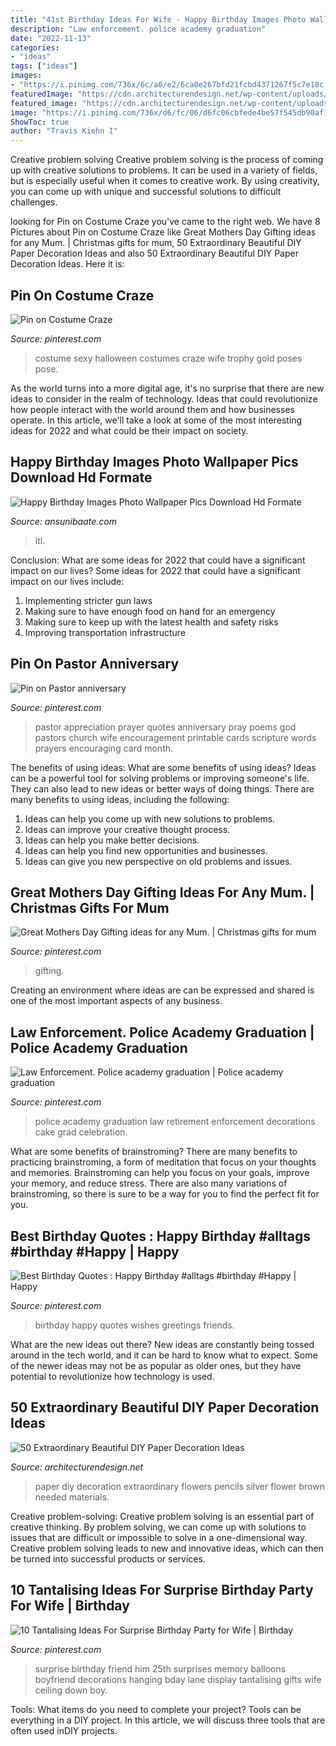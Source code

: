 ```yaml
---
title: "41st Birthday Ideas For Wife - Happy Birthday Images Photo Wallpaper Pics Download Hd Formate"
description: "Law enforcement. police academy graduation"
date: "2022-11-13"
categories:
- "ideas"
tags: ["ideas"]
images:
- "https://i.pinimg.com/736x/6c/a0/e2/6ca0e267bfd21fcbd4371267f5c7e18c.jpg"
featuredImage: "https://cdn.architecturendesign.net/wp-content/uploads/2016/01/AD-Extraordinary-Beautiful-DIY-Paper-Decoration-Ideas-14.jpg"
featured_image: "https://cdn.architecturendesign.net/wp-content/uploads/2016/01/AD-Extraordinary-Beautiful-DIY-Paper-Decoration-Ideas-14.jpg"
image: "https://i.pinimg.com/736x/d6/fc/06/d6fc06cbfede4be57f545db90af17746--costume-craze-party-costumes.jpg"
ShowToc: true
author: "Travis Kiehn I"
---
```



Creative problem solving
Creative problem solving is the process of coming up with creative solutions to problems. It can be used in a variety of fields, but is especially useful when it comes to creative work. By using creativity, you can come up with unique and successful solutions to difficult challenges.

	

		
looking for Pin on Costume Craze you've came to the right web. We have 8 Pictures about Pin on Costume Craze like Great Mothers Day Gifting ideas for any Mum. | Christmas gifts for mum, 50 Extraordinary Beautiful DIY Paper Decoration Ideas and also 50 Extraordinary Beautiful DIY Paper Decoration Ideas. Here it is:
		
    
## Pin On Costume Craze

<img loading=lazy src="https://i.pinimg.com/736x/d6/fc/06/d6fc06cbfede4be57f545db90af17746--costume-craze-party-costumes.jpg" onerror="this.onerror=null;this.src='https://tse2.mm.bing.net/th?id=OIP.xoUZE2xQq_Zvs6dat9qeuQHaJ3&amp;pid=15.1';" alt="Pin on Costume Craze">

_Source: pinterest.com_

>costume sexy halloween costumes craze wife trophy gold poses pose. 

	

As the world turns into a more digital age, it's no surprise that there are new ideas to consider in the realm of technology. Ideas that could revolutionize how people interact with the world around them and how businesses operate. In this article, we'll take a look at some of the most interesting ideas for 2022 and what could be their impact on society.

    
## Happy Birthday Images Photo Wallpaper Pics Download Hd Formate

<img loading=lazy src="https://ansunibaate.com/wp-content/uploads/2019/01/Husband-Birthday-wallpaper-.jpg" onerror="this.onerror=null;this.src='https://tse2.mm.bing.net/th?id=OIP.TqzDxmvK3Caxt1BFUTKiRQHaEK&amp;pid=15.1';" alt="Happy Birthday Images Photo Wallpaper Pics Download Hd Formate">

_Source: ansunibaate.com_

>itl. 

	

Conclusion: What are some ideas for 2022 that could have a significant impact on our lives?
Some ideas for 2022 that could have a significant impact on our lives include: 
1. Implementing stricter gun laws 
2. Making sure to have enough food on hand for an emergency 
3. Making sure to keep up with the latest health and safety risks 
4. Improving transportation infrastructure 

    
## Pin On Pastor Anniversary

<img loading=lazy src="https://i.pinimg.com/736x/6c/a0/e2/6ca0e267bfd21fcbd4371267f5c7e18c.jpg" onerror="this.onerror=null;this.src='https://tse2.mm.bing.net/th?id=OIP.CfNeeijKhuRKHDNgIkEjtgAAAA&amp;pid=15.1';" alt="Pin on Pastor anniversary">

_Source: pinterest.com_

>pastor appreciation prayer quotes anniversary pray poems god pastors church wife encouragement printable cards scripture words prayers encouraging card month. 

	

The benefits of using ideas: What are some benefits of using ideas?
Ideas can be a powerful tool for solving problems or improving someone's life. They can also lead to new ideas or better ways of doing things. There are many benefits to using ideas, including the following: 
1. Ideas can help you come up with new solutions to problems.
2. Ideas can improve your creative thought process. 
3. Ideas can help you make better decisions. 
4. Ideas can help you find new opportunities and businesses. 
5. Ideas can give you new perspective on old problems and issues.

    
## Great Mothers Day Gifting Ideas For Any Mum. | Christmas Gifts For Mum

<img loading=lazy src="https://i.pinimg.com/736x/cc/25/95/cc2595083a6a2088c97195f61e0cc3b3.jpg" onerror="this.onerror=null;this.src='https://tse3.mm.bing.net/th?id=OIP.gB26gehQEiAs1FqZgWP-DAHaLH&amp;pid=15.1';" alt="Great Mothers Day Gifting ideas for any Mum. | Christmas gifts for mum">

_Source: pinterest.com_

>gifting. 

	

Creating an environment where ideas are can be expressed and shared is one of the most important aspects of any business.

    
## Law Enforcement. Police Academy Graduation | Police Academy Graduation

<img loading=lazy src="https://i.pinimg.com/736x/68/34/87/683487bca2a16491952ed7147705d19f--police-academy-party-police-party.jpg" onerror="this.onerror=null;this.src='https://tse3.mm.bing.net/th?id=OIP.kfBjPcuBIZAMx3H5TXHXEQHaNJ&amp;pid=15.1';" alt="Law Enforcement. Police academy graduation | Police academy graduation">

_Source: pinterest.com_

>police academy graduation law retirement enforcement decorations cake grad celebration. 

	

What are some benefits of brainstroming?
There are many benefits to practicing brainstroming, a form of meditation that focus on your thoughts and memories. Brainstroming can help you focus on your goals, improve your memory, and reduce stress. There are also many variations of brainstroming, so there is sure to be a way for you to find the perfect fit for you.

    
## Best Birthday Quotes : Happy Birthday #alltags #birthday #Happy | Happy

<img loading=lazy src="https://i.pinimg.com/736x/8e/0f/fc/8e0ffca5ae4a7b231522182a132d3082.jpg" onerror="this.onerror=null;this.src='https://tse2.mm.bing.net/th?id=OIP.9ivtoMtdnpF9DI99dvt6hgHaKB&amp;pid=15.1';" alt="Best Birthday Quotes : Happy Birthday #alltags #birthday #Happy | Happy">

_Source: pinterest.com_

>birthday happy quotes wishes greetings friends. 

	

What are the new ideas out there?
New ideas are constantly being tossed around in the tech world, and it can be hard to know what to expect. Some of the newer ideas may not be as popular as older ones, but they have potential to revolutionize how technology is used.

    
## 50 Extraordinary Beautiful DIY Paper Decoration Ideas

<img loading=lazy src="https://cdn.architecturendesign.net/wp-content/uploads/2016/01/AD-Extraordinary-Beautiful-DIY-Paper-Decoration-Ideas-14.jpg" onerror="this.onerror=null;this.src='https://tse1.mm.bing.net/th?id=OIP.Z8m_txKiC2DCWAGQTSJAowHaFj&amp;pid=15.1';" alt="50 Extraordinary Beautiful DIY Paper Decoration Ideas">

_Source: architecturendesign.net_

>paper diy decoration extraordinary flowers pencils silver flower brown needed materials. 

	

Creative problem-solving:
Creative problem solving is an essential part of creative thinking. By problem solving, we can come up with solutions to issues that are difficult or impossible to solve in a one-dimensional way. Creative problem solving leads to new and innovative ideas, which can then be turned into successful products or services.

    
## 10 Tantalising Ideas For Surprise Birthday Party For Wife | Birthday

<img loading=lazy src="https://i.pinimg.com/736x/9d/ce/06/9dce06747688cc2a277d6d63f85e4785.jpg" onerror="this.onerror=null;this.src='https://tse1.mm.bing.net/th?id=OIP.RNsBKhyM8XBhecQJLvnT2gHaLG&amp;pid=15.1';" alt="10 Tantalising Ideas For Surprise Birthday Party for Wife | Birthday">

_Source: pinterest.com_

>surprise birthday friend him 25th surprises memory balloons boyfriend decorations hanging bday lane display tantalising gifts wife ceiling down boy. 

	

Tools: What items do you need to complete your project?
Tools can be everything in a DIY project. In this article, we will discuss three tools that are often used inDIY projects.

